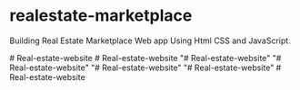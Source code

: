 # realestate-marketplace
Building Real Estate Marketplace Web app Using Html CSS and JavaScript.


#   R e a l - e s t a t e - w e b s i t e 
 
 #   R e a l - e s t a t e - w e b s i t e 
 
 "# Real-estate-website" 
"# Real-estate-website" 
"# Real-estate-website" 
"# Real-estate-website" 
#   R e a l - e s t a t e - w e b s i t e 
 
 
